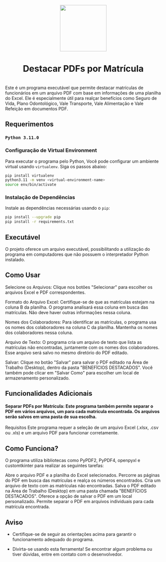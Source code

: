 <p align="center">
  <img height="150" src="resources/images/vigarista.ico">
</p>

<h1 align="center">Destacar PDFs por Matrícula</h1>
<br>
Este é um programa executável que permite destacar matrículas de funcionários em um arquivo PDF com base em informações de uma planilha do Excel. Ele é especialmente útil para realçar benefícios como Seguro de Vida, Plano Odontológico, Vale Transporte, Vale Alimentação e Vale Refeição em documentos PDF.

## Requerimentos

### `Python 3.11.0`

### Configuração de Virtual Environment

Para executar o programa pelo Python, Você pode configurar um ambiente virtual usando `virtualenv`. Siga os passos abaixo:

```bash
pip install virtualenv
python3.11 -m venv <virtual-environment-name>
source env/bin/activate
```

### Instalação de Dependências

Instale as dependências necessárias usando o `pip`:

```bash
pip install --upgrade pip
pip install -r requirements.txt
```

## Executável
O projeto oferece um arquivo executável, possibilitando a utilização do programa em computadores que não possuem o interpretador Python instalado.  

## Como Usar
Selecione os Arquivos: Clique nos botões "Selecionar" para escolher os arquivos Excel e PDF correspondentes.

Formato do Arquivo Excel: Certifique-se de que as matrículas estejam na coluna B da planilha. O programa analisará essa coluna em busca das matrículas. Não deve haver outras informações nessa coluna.

Nomes dos Colaboradores: Para identificar as matrículas, o programa usa os nomes dos colaboradores na coluna C da planilha. Mantenha os nomes dos colaboradores nessa coluna.

Arquivo de Texto: O programa cria um arquivo de texto que lista as matrículas não encontradas, juntamente com os nomes dos colaboradores. Esse arquivo será salvo no mesmo diretório do PDF editado.

Salvar: Clique no botão "Salvar" para salvar o PDF editado na Área de Trabalho (Desktop), dentro da pasta "BENEFÍCIOS DESTACADOS". Você também pode clicar em "Salvar Como" para escolher um local de armazenamento personalizado.

## Funcionalidades Adicionais
#### Separar PDFs por Matrícula: Este programa também permite separar o PDF em vários arquivos, um para cada matrícula encontrada. Os arquivos serão salvos em uma pasta de sua escolha.
Requisitos
Este programa requer a seleção de um arquivo Excel (.xlsx, .csv ou .xls) e um arquivo PDF para funcionar corretamente.

## Como Funciona?
O programa utiliza bibliotecas como PyPDF2, PyPDF4, openpyxl e customtkinter para realizar as seguintes tarefas:

Abre o arquivo PDF e a planilha do Excel selecionados.
Percorre as páginas do PDF em busca das matrículas e realça os números encontrados.
Cria um arquivo de texto com as matrículas não encontradas.
Salva o PDF editado na Área de Trabalho (Desktop) em uma pasta chamada "BENEFÍCIOS DESTACADOS".
Oferece a opção de salvar o PDF em um local personalizado.
Permite separar o PDF em arquivos individuais para cada matrícula encontrada.

## Aviso
- Certifique-se de seguir as orientações acima para garantir o funcionamento adequado do programa.

- Divirta-se usando esta ferramenta! Se encontrar algum problema ou tiver dúvidas, entre em contato com o desenvolvedor.
